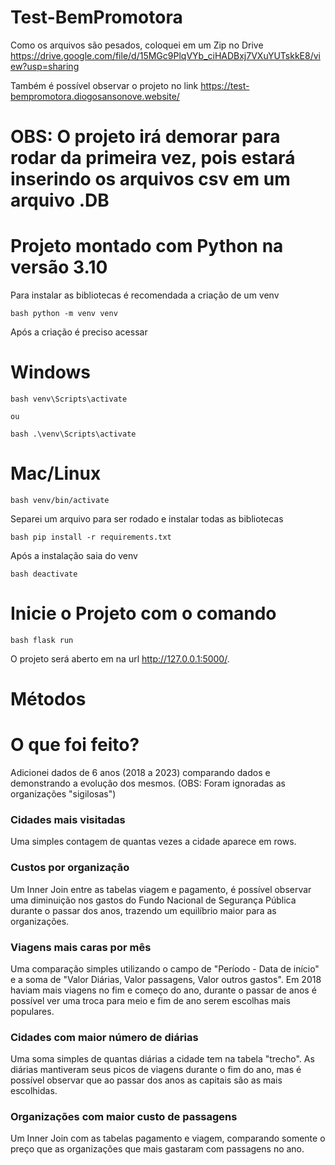 # Test-BemPromotora

Como os arquivos são pesados, coloquei em um Zip no Drive https://drive.google.com/file/d/15MGc9PlqVYb_ciHADBxj7VXuYUTskkE8/view?usp=sharing

Também é possível observar o projeto no link https://test-bempromotora.diogosansonove.website/

# OBS: O projeto irá demorar para rodar da primeira vez, pois estará inserindo os arquivos csv em um arquivo .DB

# Projeto montado com Python na versão 3.10

Para instalar as bibliotecas é recomendada a criação de um venv

```
bash python -m venv venv
```

Após a criação é preciso acessar

# Windows
```
bash venv\Scripts\activate

ou

bash .\venv\Scripts\activate
```

# Mac/Linux
```
bash venv/bin/activate
```

Separei um arquivo para ser rodado e instalar todas as bibliotecas

```
bash pip install -r requirements.txt
```

Após a instalação saia do venv

```
bash deactivate
```

# Inicie o Projeto com o comando

```
bash flask run
```

O projeto será aberto em na url http://127.0.0.1:5000/.

# Métodos

# O que foi feito?

Adicionei dados de 6 anos (2018 a 2023) comparando dados e demonstrando a evolução dos mesmos.
(OBS: Foram ignoradas as organizações "sigilosas")

### Cidades mais visitadas

Uma simples contagem de quantas vezes a cidade aparece em rows.

### Custos por organização

Um Inner Join entre as tabelas viagem e pagamento, é possível observar uma diminuição nos gastos do Fundo Nacional de Segurança Pública durante o passar dos anos, trazendo um equilíbrio maior para as organizações.

### Viagens mais caras por mês

Uma comparação simples utilizando o campo de "Período - Data de início" e a soma de "Valor Diárias, Valor passagens, Valor outros gastos".
Em 2018 haviam mais viagens no fim e começo do ano, durante o passar de anos é possível ver uma troca para meio e fim de ano serem escolhas mais populares.

### Cidades com maior número de diárias

Uma soma simples de quantas diárias a cidade tem na tabela "trecho".
As diárias mantiveram seus picos de viagens durante o fim do ano, mas é possível observar que ao passar dos anos as capitais são as mais escolhidas.

### Organizações com maior custo de passagens

Um Inner Join com as tabelas pagamento e viagem, comparando somente o preço que as organizações que mais gastaram com passagens no ano.
